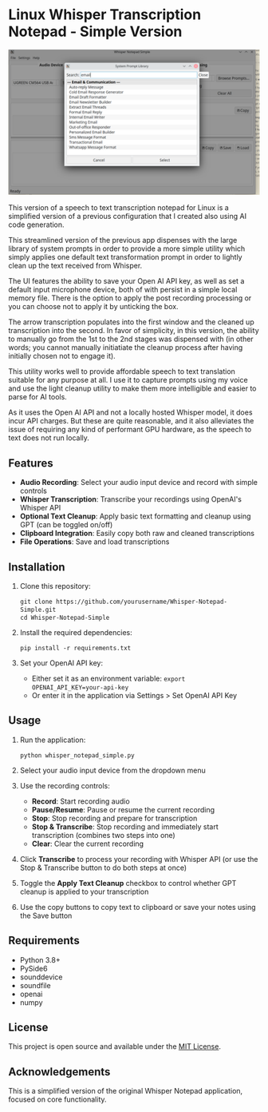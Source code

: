 #  Linux Whisper Transcription Notepad - Simple Version 

 ![alt text](screenshots/v2/image.png)

 This version of a speech to text transcription notepad for Linux is a simplified version of a previous configuration that I created also using AI code generation. 

 This streamlined version of the previous app dispenses with the large library of system prompts in order to provide a more simple utility which simply applies one default text transformation prompt in order to lightly clean up the text received from Whisper. 

 The UI features the ability to save your Open AI API key, as well as set a default input microphone device, both of with persist in a simple local memory file. There is the option to apply the post recording processing or you can choose not to apply it by unticking the box. 

 The arrow transcription populates into the first window and the cleaned up transcription into the second. In favor of simplicity, in this version, the ability to manually go from the 1st to the 2nd stages was dispensed with (in other words; you cannot manually initiatiate the cleanup process after having initially chosen not to engage it). 

 This utility works well to provide affordable speech to text translation suitable for any purpose at all. I use it to capture prompts using my voice and use the light cleanup utility to make them more intelligible and easier to parse for AI tools. 

 As it uses the Open AI API and not a locally hosted Whisper model, it does incur API charges. But these are quite reasonable, and it also alleviates the issue of requiring any kind of performant GPU hardware, as the speech to text does not run locally.

## Features

- **Audio Recording**: Select your audio input device and record with simple controls
- **Whisper Transcription**: Transcribe your recordings using OpenAI's Whisper API
- **Optional Text Cleanup**: Apply basic text formatting and cleanup using GPT (can be toggled on/off)
- **Clipboard Integration**: Easily copy both raw and cleaned transcriptions
- **File Operations**: Save and load transcriptions

## Installation

1. Clone this repository:
   ```
   git clone https://github.com/yourusername/Whisper-Notepad-Simple.git
   cd Whisper-Notepad-Simple
   ```

2. Install the required dependencies:
   ```
   pip install -r requirements.txt
   ```

3. Set your OpenAI API key:
   - Either set it as an environment variable: `export OPENAI_API_KEY=your-api-key`
   - Or enter it in the application via Settings > Set OpenAI API Key

## Usage

1. Run the application:
   ```
   python whisper_notepad_simple.py
   ```

2. Select your audio input device from the dropdown menu

3. Use the recording controls:
   - **Record**: Start recording audio
   - **Pause/Resume**: Pause or resume the current recording
   - **Stop**: Stop recording and prepare for transcription
   - **Stop & Transcribe**: Stop recording and immediately start transcription (combines two steps into one)
   - **Clear**: Clear the current recording

4. Click **Transcribe** to process your recording with Whisper API (or use the Stop & Transcribe button to do both steps at once)

5. Toggle the **Apply Text Cleanup** checkbox to control whether GPT cleanup is applied to your transcription

6. Use the copy buttons to copy text to clipboard or save your notes using the Save button

## Requirements

- Python 3.8+
- PySide6
- sounddevice
- soundfile
- openai
- numpy

## License

This project is open source and available under the [MIT License](LICENSE).

## Acknowledgements

This is a simplified version of the original Whisper Notepad application, focused on core functionality.
